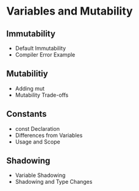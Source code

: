 # Variables and Mutability

## Immutability

- Default Immutability
- Compiler Error Example

## Mutabilitiy

- Adding mut
- Mutability Trade-offs

## Constants

- const Declaration
- Differences from Variables
- Usage and Scope

## Shadowing

- Variable Shadowing
- Shadowing and Type Changes
